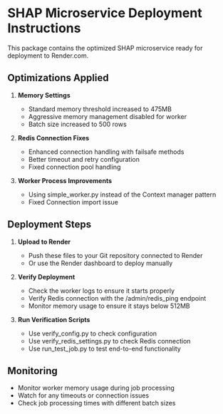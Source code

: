 # SHAP Microservice Deployment Instructions

This package contains the optimized SHAP microservice ready for deployment to Render.com.

## Optimizations Applied

1. **Memory Settings**
   - Standard memory threshold increased to 475MB
   - Aggressive memory management disabled for worker
   - Batch size increased to 500 rows

2. **Redis Connection Fixes**
   - Enhanced connection handling with failsafe methods
   - Better timeout and retry configuration
   - Fixed connection pool handling

3. **Worker Process Improvements**
   - Using simple_worker.py instead of the Context manager pattern
   - Fixed Connection import issue

## Deployment Steps

1. **Upload to Render**
   - Push these files to your Git repository connected to Render
   - Or use the Render dashboard to deploy manually

2. **Verify Deployment**
   - Check the worker logs to ensure it starts properly
   - Verify Redis connection with the /admin/redis_ping endpoint
   - Monitor memory usage to ensure it stays below 512MB

3. **Run Verification Scripts**
   - Use verify_config.py to check configuration
   - Use verify_redis_settings.py to check Redis connection
   - Use run_test_job.py to test end-to-end functionality

## Monitoring

- Monitor worker memory usage during job processing
- Watch for any timeouts or connection issues
- Check job processing times with different batch sizes
